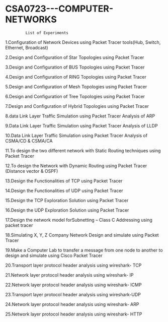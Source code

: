 # CSA0723---COMPUTER-NETWORKS
      
             List of Experiments

   1.Configuration of Network Devices using Packet Tracer  tools(Hub, Switch, Ethernet, Broadcast)
   
   2.Design and Configuration of  Star Topologies using Packet Tracer 
   
   3.Design and Configuration of BUS Topologies using Packet Tracer 
   
   4.Design and Configuration of  RING Topologies using Packet Tracer 
  
   5.Design and Configuration of Mesh Topologies using Packet Tracer
   
   6.Design and Configuration of Tree Topologies using Packet Tracer
   
   7.Design and Configuration of Hybrid Topologies using Packet Tracer
 
   8.data Link Layer Traffic Simulation using Packet Tracer Analysis of ARP 
   
   9.Data Link Layer Traffic Simulation using Packet Tracer Analysis of LLDP
   
   10.Data Link Layer Traffic Simulation using Packet Tracer Analysis of CSMA/CD & CSMA/CA

   11.To design the two different network with Static Routing techniques using Packet Tracer
   
   12.To design the Network with Dynamic Routing using Packet Tracer (Distance vector & OSPF)
   
   13.Design the Functionalities of TCP using Packet Tracer
   
   14.Design the Functionalities of  UDP using Packet Tracer
   
   15.Design the TCP Exploration Solution using Packet Tracer
   
   16.Design the UDP Exploration Solution using Packet Tracer
   
   17.Design the network model forSubnetting – Class C Addressing using packet tracer
   
   18.Simulating X, Y, Z Company Network Design and simulate using Packet Tracer
   
   19.Make a Computer Lab to transfer a message from one node to another to design and simulate using Cisco Packet Tracer
   
   20.Transport layer protocol header analysis using wireshark- TCP
   
   21.Network layer protocol header analysis using wireshark- IP
   
   22.Network layer protocol header analysis using wireshark- ICMP	
   
   23.Transport layer protocol header analysis using wireshark-UDP

   24.Network layer protocol header analysis using wireshark- ARP

   25.Network layer protocol header analysis using wireshark- HTTP

